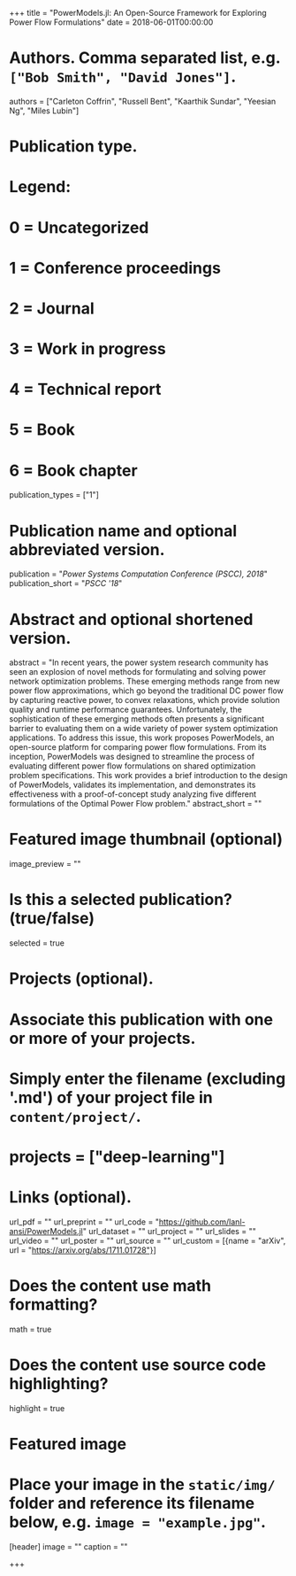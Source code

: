+++
title = "PowerModels.jl: An Open-Source Framework for Exploring Power Flow Formulations"
date = 2018-06-01T00:00:00

# Authors. Comma separated list, e.g. `["Bob Smith", "David Jones"]`.
authors = ["Carleton Coffrin", "Russell Bent", "Kaarthik Sundar", "Yeesian Ng", "Miles Lubin"]

# Publication type.
# Legend:
# 0 = Uncategorized
# 1 = Conference proceedings
# 2 = Journal
# 3 = Work in progress
# 4 = Technical report
# 5 = Book
# 6 = Book chapter
publication_types = ["1"]

# Publication name and optional abbreviated version.
publication = "*Power Systems Computation Conference (PSCC), 2018*"
publication_short = "*PSCC '18*"

# Abstract and optional shortened version.
abstract = "In recent years, the power system research community has seen an explosion of novel methods for formulating and solving power network optimization problems. These emerging methods range from new power flow approximations, which go beyond the traditional DC power flow by capturing reactive power, to convex relaxations, which provide solution quality and runtime performance guarantees. Unfortunately, the sophistication of these emerging methods often presents a significant barrier to evaluating them on a wide variety of power system optimization applications. To address this issue, this work proposes PowerModels, an open-source platform for comparing power flow formulations. From its inception, PowerModels was designed to streamline the process of evaluating different power flow formulations on shared optimization problem specifications. This work provides a brief introduction to the design of PowerModels, validates its implementation, and demonstrates its effectiveness with a proof-of-concept study analyzing five different formulations of the Optimal Power Flow problem."
abstract_short = ""

# Featured image thumbnail (optional)
image_preview = ""

# Is this a selected publication? (true/false)
selected = true

# Projects (optional).
#   Associate this publication with one or more of your projects.
#   Simply enter the filename (excluding '.md') of your project file in `content/project/`.
# projects = ["deep-learning"]

# Links (optional).
url_pdf = ""
url_preprint = ""
url_code = "https://github.com/lanl-ansi/PowerModels.jl"
url_dataset = ""
url_project = ""
url_slides = ""
url_video = ""
url_poster = ""
url_source = ""
url_custom = [{name = "arXiv", url = "https://arxiv.org/abs/1711.01728"}]

# Does the content use math formatting?
math = true

# Does the content use source code highlighting?
highlight = true

# Featured image
# Place your image in the `static/img/` folder and reference its filename below, e.g. `image = "example.jpg"`.
[header]
image = ""
caption = ""

+++

